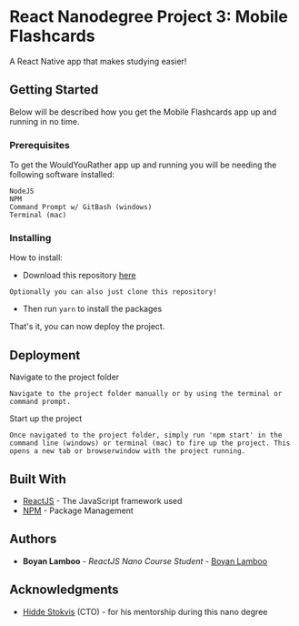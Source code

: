 # React Nanodegree Project 3: Mobile Flashcards
A React Native app that makes studying easier!

## Getting Started

Below will be described how you get the Mobile Flashcards app up and running in no time.

### Prerequisites

To get the WouldYouRather app up and running you will be needing the following software installed:

```
NodeJS
NPM
Command Prompt w/ GitBash (windows)
Terminal (mac)
```

### Installing

How to install:

* Download this repository [here](https://github.com/boyanlamboo/udacity-would-you-rather/archive/master.zip)

```
Optionally you can also just clone this repository!
```
* Then run ```yarn``` to install the packages

That's it, you can now deploy the project.

## Deployment

Navigate to the project folder

```
Navigate to the project folder manually or by using the terminal or command prompt.
```

Start up the project

```
Once navigated to the project folder, simply run 'npm start' in the command line (windows) or terminal (mac) to fire up the project. This opens a new tab or browserwindow with the project running.
```

## Built With

* [ReactJS](https://reactjs.org/) - The JavaScript framework used
* [NPM](https://www.npmjs.com/) - Package Management

## Authors

* **Boyan Lamboo** - *ReactJS Nano Course Student* - [Boyan Lamboo](https://github.com/boyanlamboo)


## Acknowledgments

* [Hidde Stokvis](https://github.com/hiddestokvis) (CTO) - for his mentorship during this nano degree